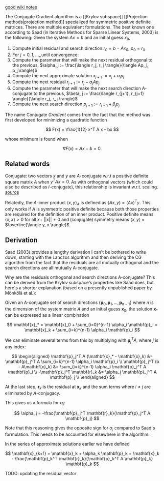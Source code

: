 [good wiki notes](https://optimization.cbe.cornell.edu/index.php?title=Conjugate_gradient_methods)

The Conjugate Gradient algorithm is a [[Krylov subspace]] [[Projection methods|projection method]]
specialized for symmetric positive definite matrices.
There are multiple equivalent formulations.
The best known one according to Saad
(in Iterative Methods for Sparse Linear Systems, 2003)
is the following:
Given the system $Ax = b$ and an initial guess $x_0$,

1. Compute initial residual and search direction
   $r_0 = b - Ax_0$, $p_0 = r_0$
2. For $j = 0,1,\dots,$,until convergence:
3. Compute the parameter that will make
   the next residual orthogonal to the previous,
   $\alpha_j := \frac{\langle r_j, r_j \rangle}{\langle Ap_j, p_j\rangle}$
4. Compute the next approximate solution
   $x_{j+1} := x_j + \alpha_j p_j$
5. Compute the next residual
   $r_{j+1} := r_j - \alpha_j A p_j$
6. Compute the parameter that will make
   the next search direction A-conjugate to the previous,
   $\beta_j := \frac{\langle r_{j+1}, r_{j+1} \rangle}{\langle r_j, r_j \rangle}$
7. Compute the next search direction
   $p_{j+1} := r_{j+1} + \beta_j p_j$

The name Conjugate _Gradient_ comes from the fact that
the method was first developed for minimizing a quadratic function

$$
F(x) = \frac{1}{2} x^T A x - bx
$$

whose minimum is found when

$$
\nabla F(x) = Ax - b = 0.
$$

## Related words

Conjugate: two vectors $x$ and $y$ are $A$-conjugate
w.r.t a positive definite square matrix $A$ when $y^TAx = 0$.
As with orthogonal vectors
(which could also be described as $I$-conjugate),
this relationship is invariant w.r.t. scaling.
[source](https://math.stackexchange.com/questions/523810/conjugate-vectors)

Relatedly, the $A$-inner product $\langle x, y \rangle_A$ is defined as $\langle Ax, y \rangle = (Ax)^Ty$.
This only works if $A$ is symmetric positive definite
because both those properties are required
for the definition of an inner product.
Positive definite means $\langle x, x \rangle > 0$ for all $x : ||x|| \neq 0$
and (conjugate) symmetry means $\langle x, y \rangle$ = $\overline{\langle y, x \rangle}$.

## Derivation

Saad (2003) provides a lengthy derivation I can't be bothered to write down,
starting with the Lanczos algorithm and then deriving the CG algorithm
from the fact that the residuals are all mutually orthogonal
and the search directions are all mutually A-conjugate.

Why are the residuals orthogonal and search directions A-conjugate?
This can be derived from the Krylov subspace's properties like Saad does,
but here's a shorter explanation
(based on a presently unpublished paper by Mönkölä et al.):

Given an A-conjugate set of search directions $\{\mathbf{p}_0, \mathbf{p}_1, \dots, \mathbf{p}_{n-1}\}$
where $n$ is the dimension of the system matrix $A$
and an initial guess $\mathbf{x}_0$, the solution $\mathbf{x}_*$
can be expressed as a linear combination

$$
\mathbf{x}_*
= \mathbf{x}_0 + \sum_{i=0}^{n-1} \alpha_i \mathbf{p}_i
= \mathbf{x}_k + \sum_{i=k}^{n-1} \alpha_i \mathbf{p}_i
$$

We can eliminate several terms from this
by multiplying with $\mathbf{p}_j^T A$, where $j$ is any index:

$$
\begin{aligned}
\mathbf{p}_j^T A (\mathbf{x}_* - \mathbf{x}_k)
&= \mathbf{p}_j^T A \sum_{i=k}^{n-1} \alpha_i \mathbf{p}_i \\
\mathbf{p}_j^T (b - A\mathbf{x}_k)
&= \sum_{i=k}^{n-1} \alpha_i \mathbf{p}_j^T A \mathbf{p}_i \\
-\mathbf{p}_j^T \mathbf{r}_k
&= \alpha_j \mathbf{p}_j^T A \mathbf{p}_j \\
\end{aligned}
$$

At the last step, $\mathbf{r}_k$ is the residual at $\mathbf{x}_k$
and the sum terms where $i \neq j$ are eliminated by $A$-conjugacy.

This gives us a formula for $\alpha_j$:

$$
\alpha_j = -\frac{\mathbf{p}_j^T \mathbf{r}_k}{\mathbf{p}_j^T A \mathbf{p}_j}
$$

Note that this reasoning gives the opposite sign for $\alpha_j$
compared to Saad's formulation.
This needs to be accounted for elsewhere in the algorithm.

In the series of approximate solutions earlier we have defined

$$
\mathbf{x}_{k+1} = \mathbf{x}_k + \alpha_k \mathbf{p}_k
= \mathbf{x}_k - \frac{\mathbf{p}_k^T \mathbf{r}_k}{\mathbf{p}_k^T A \mathbf{p}_k} \mathbf{p}_k
$$

TODO: updating the residual vector
